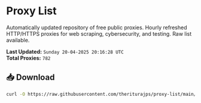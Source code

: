# Proxy List

Automatically updated repository of free public proxies. Hourly refreshed HTTP/HTTPS proxies for web scraping, cybersecurity, and testing. Raw list available.

**Last Updated:** `Sunday 20-04-2025 20:16:28 UTC`  
**Total Proxies:** `782`

## 📥 Download
```bash
curl -O https://raw.githubusercontent.com/theriturajps/proxy-list/main/proxies.txt
